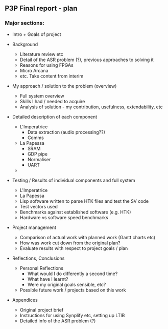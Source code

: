 ## P3P Final report - plan

<!--

Things I need to write about (10000 words max):

- Background

- Personal Contributions and benefits
	- How I benefitted from this project
	- Skills I used / improved over the course of the project
	- What my contributions were (What I did that hasn't been done before)

- Overall system design / layout
	- SystemVerilog block diagrams etc
	- Algorithms/methods implemented/used
	- Linkage between L'Imperatrice and La Papessa
	- Overview of hardware environment

- Detailed description of each component
	- L'Imperatrice
		- Data extraction (audio processing??)
		- Comms
	- La Papessa
		- SRAM
		- GDP pipe
		- Normaliser
		- UART (note: reference fpga4fun - "...standard pattern, described on []")

- Testing and Evaluation
	- Lisp software written to parse HTK files and test the SV code
	- Test vectors used
	- Benchmarks against established software (e.g. HTK)
	- Hardware vs software speed benchmarks
	- Evaluate results with respect to project goals / plan 

- Reflections and Conclusions
	- Comparison of actual work with planned work (Gantt charts etc)
	- How was work cut down from the original plan?
	- Personal Reflections
		+ What would I do differently a second time?
		+ What have I learnt?
		+ Were my goals sensible, etc?
	- Possible future work / projects based on this work

-->

### Major sections:

- Intro + Goals of project

- Background
	+ Literature review etc
	+ Detail of the ASR problem (?), previous approaches to solving it
	+ Reasons for using FPGAs
	+ Micro Arcana
	+ etc. Take content from interim
	
- My approach / solution to the problem (overview)
	+ Full system overview
	+ Skills I had / needed to acquire
	+ Analysis of solution - my contribution, usefulness, extendability, etc

- Detailed description of each component
	+ L'Imperatrice
		* Data extraction (audio processing??)
		* Comms
	+ La Papessa
		* SRAM
		* GDP pipe
		* Normaliser
		* UART
	+ 

- Testing / Results of individual components and full system
	+ L'Imperatrice
	+ La Papessa
	+ Lisp software written to parse HTK files and test the SV code
	+ Test vectors used
	+ Benchmarks against established software (e.g. HTK)
	+ Hardware vs software speed benchmarks

- Project management
	+ Comparison of actual work with planned work (Gantt charts etc)
	+ How was work cut down from the original plan?
	+ Evaluate results with respect to project goals / plan 

- Reflections, Conclusions
	+ Personal Reflections
		* What would I do differently a second time?
		* What have I learnt?
		* Were my original goals sensible, etc?
	+ Possible future work / projects based on this work

- Appendices
	+ Original project brief
	+ Instructions for using Synplify etc, setting up LTIB
	+ Detailed info of the ASR problem (?)